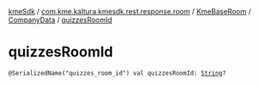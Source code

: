 [kmeSdk](../../../index.md) / [com.kme.kaltura.kmesdk.rest.response.room](../../index.md) / [KmeBaseRoom](../index.md) / [CompanyData](index.md) / [quizzesRoomId](./quizzes-room-id.md)

# quizzesRoomId

`@SerializedName("quizzes_room_id") val quizzesRoomId: `[`String`](https://kotlinlang.org/api/latest/jvm/stdlib/kotlin/-string/index.html)`?`
